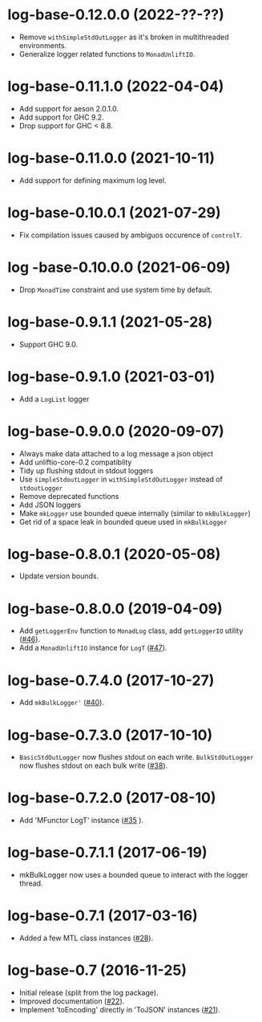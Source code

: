 # log-base-0.12.0.0 (2022-??-??)
* Remove `withSimpleStdOutLogger` as it's broken in multithreaded environments.
* Generalize logger related functions to `MonadUnliftIO`.

# log-base-0.11.1.0 (2022-04-04)
* Add support for aeson 2.0.1.0.
* Add support for GHC 9.2.
* Drop support for GHC < 8.8.

# log-base-0.11.0.0 (2021-10-11)
* Add support for defining maximum log level.

# log-base-0.10.0.1 (2021-07-29)
* Fix compilation issues caused by ambiguos occurence of `controlT`.

# log -base-0.10.0.0 (2021-06-09)
* Drop `MonadTime` constraint and use system time by default.

# log-base-0.9.1.1 (2021-05-28)
* Support GHC 9.0.

# log-base-0.9.1.0 (2021-03-01)
* Add a `LogList` logger

# log-base-0.9.0.0 (2020-09-07)
* Always make data attached to a log message a json object
* Add unliftio-core-0.2 compatiblity
* Tidy up flushing stdout in stdout loggers
* Use `simpleStdoutLogger` in `withSimpleStdOutLogger` instead of `stdoutLogger`
* Remove deprecated functions
* Add JSON loggers
* Make `mkLogger` use bounded queue internally (similar to `mkBulkLogger`)
* Get rid of a space leak in bounded queue used in `mkBulkLogger`

# log-base-0.8.0.1 (2020-05-08)
* Update version bounds.

# log-base-0.8.0.0 (2019-04-09)
* Add `getLoggerEnv` function to `MonadLog` class, add `getLoggerIO`
  utility ([#46](https://github.com/scrive/log/pull/46)).
* Add a `MonadUnliftIO` instance for `LogT`
  ([#47](https://github.com/scrive/log/pull/47)).

# log-base-0.7.4.0 (2017-10-27)
* Add `mkBulkLogger'` ([#40](https://github.com/scrive/log/pull/40)).

# log-base-0.7.3.0 (2017-10-10)
* `BasicStdOutLogger` now flushes stdout on each write. `BulkStdOutLogger`
  now flushes stdout on each bulk write ([#38](https://github.com/scrive/log/issues/38)).

# log-base-0.7.2.0 (2017-08-10)
* Add 'MFunctor LogT' instance ([#35](https://github.com/scrive/log/issues/35) ).

# log-base-0.7.1.1 (2017-06-19)
* mkBulkLogger now uses a bounded queue to interact with the logger thread.

# log-base-0.7.1 (2017-03-16)
* Added a few MTL class instances ([#28](https://github.com/scrive/log/issues/28)).

# log-base-0.7 (2016-11-25)
* Initial release (split from the log package).
* Improved documentation ([#22](https://github.com/scrive/log/issues/22)).
* Implement 'toEncoding' directly in 'ToJSON' instances ([#21](https://github.com/scrive/log/issues/21)).

